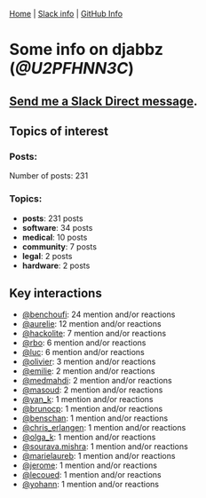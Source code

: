 [Home](https://kelu124.github.io/echommunity/) | [Slack info](https://kelu124.github.io/echommunity/) | [GitHub Info](https://kelu124.github.io/echommunity/github.html)

# Some info on __djabbz__ (_@U2PFHNN3C_)


## [Send me a Slack Direct message](https://echopen.slack.com/messages/@djabbz/).

## Topics of interest

### Posts: 

Number of posts: 231

### Topics:

* __posts__: 231 posts
* __software__: 34 posts
* __medical__: 10 posts
* __community__: 7 posts
* __legal__: 2 posts
* __hardware__: 2 posts

## Key interactions 

* [@benchoufi](./U0B47KC3S.md): 24 mention and/or reactions
* [@aurelie](./U37GZRZU6.md): 12 mention and/or reactions
* [@hackolite](./U20C8CKTL.md): 7 mention and/or reactions
* [@rbo](./U38HVMZ6K.md): 6 mention and/or reactions
* [@luc](./U0AAL4W13.md): 6 mention and/or reactions
* [@olivier](./U04DFTZ7D.md): 3 mention and/or reactions
* [@emilie](./U0FN1B8KD.md): 2 mention and/or reactions
* [@medmahdi](./U36QEPF51.md): 2 mention and/or reactions
* [@masoud](./U3PLYAJPJ.md): 2 mention and/or reactions
* [@yan_k](./U3NT8G2BC.md): 1 mention and/or reactions
* [@brunocp](./U33817K25.md): 1 mention and/or reactions
* [@benschan](./U1PKXQVDW.md): 1 mention and/or reactions
* [@chris_erlangen](./U3PC2A4GZ.md): 1 mention and/or reactions
* [@olga_k](./U0SHK0X1D.md): 1 mention and/or reactions
* [@sourava.mishra](./U3CV9P9NH.md): 1 mention and/or reactions
* [@marielaureb](./U3T7KBEMV.md): 1 mention and/or reactions
* [@jerome](./U07UEJC2H.md): 1 mention and/or reactions
* [@lecoued](./U3QGT3Q74.md): 1 mention and/or reactions
* [@yohann](./U0KPE2P16.md): 1 mention and/or reactions
